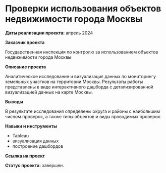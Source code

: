 # Проверки использования объектов недвижимости города Москвы

**Даты реализации проекта**: апрель 2024

**Заказчик проекта**

Государственная инспекция по контролю за использованием объектов недвижимости города Москвы

**Описание проекта**

Аналитическое исследование и визуализация данных по мониторингу земельных участков на территории Москвы. Результаты работы представлены в виде интерактивного дашборда с детализированной визуализацией данных на карте Москвы.
 

**Выводы**

В результате исследования определены округа и районы с наибольшим числом проверок, а также типы объектов и виды проводимых проверок.

**Навыки и инструменты**

- Tableau
- визуализация данных
- построение дашбордов

**[Ссылка на проект](https://public.tableau.com/app/profile/yana.bogacheva/viz/_17130237001670/Dashboard1)**

**Статус проекта:** завершен.
